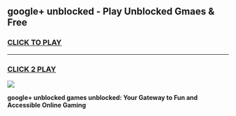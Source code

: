 
## google+ unblocked - Play Unblocked Gmaes & Free
<h3>
<a href="https://news.freeplayer.one?title=google+_unblocked&ref=16F">CLICK TO PLAY</a></h3>
<hr>

<h3>
<a href="https://news.freeplayer.one?title=google+_unblocked&ref=16F">CLICK 2 PLAY</a>
  
</h3>

<a href="https://news.freeplayer.one?title=google+_unblocked&ref=16F/"><img src="https://clearcache.store/games.png"></a>


**google+ unblocked games unblocked: Your Gateway to Fun and Accessible Online Gaming**
